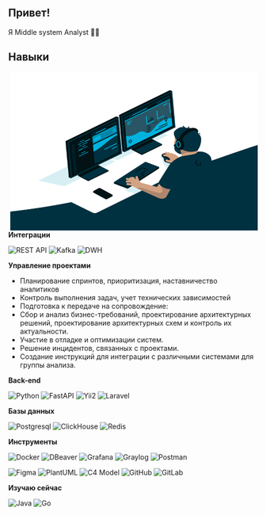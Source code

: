 ## Привет! 
Я Middle system Analyst 👨‍💻


## Навыки

<img align="right" alt="GIF" src="https://github.com/DJWOMS/DJWOMS/blob/main/code.gif?raw=true" width="500" height="320" />



**Интеграции**

![REST API](https://img.shields.io/badge/-REST_API-%23FF5733?style=flat-square&logo=rest-api)
![Kafka](https://img.shields.io/badge/-Kafka-%23231F20?style=flat-square&logo=apache-kafka)
![DWH](https://img.shields.io/badge/-DWH-%230075A8?style=flat-square&logo=data-explorer)

**Управление проектами**
- Планирование спринтов, приоритизация, наставничество аналитиков
- Контроль выполнения задач, учет технических зависимостей
- Подготовка к передаче на сопровождение:
- Сбор и анализ бизнес-требований, проектирование архитектурных решений, проектирование архитектурных схем и контроль их актуальности. 
- Участие в отладке и оптимизации систем. 
- Решение инцидентов, связанных с проектами.
- Создание инструкций для интеграции с различными системами для группы анализа.

**Back-end**

![Python](https://img.shields.io/badge/-Python-black?style=flat-square&logo=Python)
![FastAPI](https://img.shields.io/badge/-FastAPI-%2300C7B7?style=flat-square&logo=FastAPI)
![Yii2](https://img.shields.io/badge/-Yii2-%23007ACC?style=flat-square&logo=yii&logoColor=white)
![Laravel](https://img.shields.io/badge/-Laravel-%23FF2D20?style=flat-square&logo=laravel&logoColor=white)


**Базы данных**


![Postgresql](https://img.shields.io/badge/-Postgresql-%232c3e50?style=flat-square&logo=Postgresql)
![ClickHouse](https://img.shields.io/badge/-ClickHouse-%23FFCC01?style=flat-square&logo=ClickHouse&logoColor=white)
![Redis](https://img.shields.io/badge/-Redis-FCA121?style=flat-square&logo=Redis)


**Инструменты**

![Docker](https://img.shields.io/badge/-Docker-46a2f1?style=flat-square&logo=docker&logoColor=white)
![DBeaver](https://img.shields.io/badge/-DBeaver-%234785BE?style=flat-square&logo=dbeaver)
![Grafana](https://img.shields.io/badge/-Grafana-%23F46800?style=flat-square&logo=grafana)
![Graylog](https://img.shields.io/badge/-Graylog-%23FF6600?style=flat-square&logo=graylog)
![Postman](https://img.shields.io/badge/Postman-FCA121?style=flat-square&logo=postman)

![Figma](https://img.shields.io/badge/-Figma-%23F24E1E?style=flat-square&logo=figma)
![PlantUML](https://img.shields.io/badge/-PlantUML-%232F4F4F?style=flat-square&logo=plantuml&logoColor=white)
![C4 Model](https://img.shields.io/badge/-C4_Model-%2300599C?style=flat-square&logo=diagramsdotnet&logoColor=white)
![GitHub](https://img.shields.io/badge/-GitHub-181717?style=flat-square&logo=github)
![GitLab](https://img.shields.io/badge/-GitLab-FCA121?style=flat-square&logo=gitlab)

**Изучаю сейчас**

![Java](https://img.shields.io/badge/-Java-%23ED8B00?style=flat-square&logo=java&logoColor=white)
![Go](https://img.shields.io/badge/-Go-grey?style=flat-square&logo=go)
